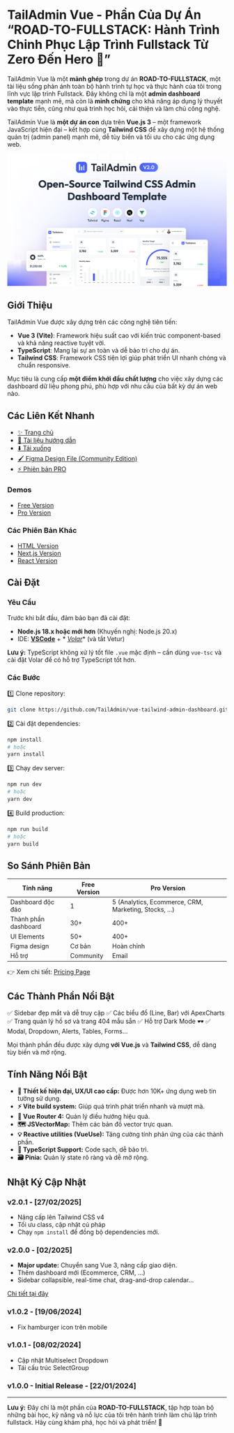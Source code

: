# TailAdmin Vue - Phần Của Dự Án “ROAD-TO-FULLSTACK: Hành Trình Chinh Phục Lập Trình Fullstack Từ Zero Đến Hero 🚀”

TailAdmin Vue là một **mảnh ghép** trong dự án **ROAD-TO-FULLSTACK**, một tài liệu sống phản ánh toàn bộ hành trình tự
học và thực hành của tôi trong lĩnh vực lập trình Fullstack. Đây không chỉ là một **admin dashboard template** mạnh mẽ,
mà còn là **minh chứng** cho khả năng áp dụng lý thuyết vào thực tiễn, cũng như quá trình học hỏi, cải thiện và làm chủ
công nghệ.

TailAdmin Vue là **một dự án con** dựa trên **Vue.js 3** – một framework JavaScript hiện đại – kết hợp cùng **Tailwind
CSS** để xây dựng một hệ thống quản trị (admin panel) mạnh mẽ, dễ tùy biến và tối ưu cho các ứng dụng web.

![TailAdmin Vue.js Dashboard Preview](./banner.png)

## Giới Thiệu

TailAdmin Vue được xây dựng trên các công nghệ tiên tiến:

* **Vue 3 (Vite)**: Framework hiệu suất cao với kiến trúc component-based và khả năng reactive tuyệt vời.
* **TypeScript**: Mang lại sự an toàn và dễ bảo trì cho dự án.
* **Tailwind CSS**: Framework CSS tiện lợi giúp phát triển UI nhanh chóng và chuẩn responsive.

Mục tiêu là cung cấp **một điểm khởi đầu chất lượng** cho việc xây dựng các dashboard dữ liệu phong phú, phù hợp với nhu
cầu của bất kỳ dự án web nào.

## Các Liên Kết Nhanh

* [✨ Trang chủ](https://tailadmin.com)
* [📄 Tài liệu hướng dẫn](https://tailadmin.com/docs)
* [⬇️ Tải xuống](https://tailadmin.com/download)
* [🖌️ Figma Design File (Community Edition)](https://www.figma.com/community/file/1463141366275764364)
* [⚡ Phiên bản PRO](https://tailadmin.com/pricing)

### Demos

* [Free Version](https://free-vue-demo.tailadmin.com/)
* [Pro Version](https://vue-demo.tailadmin.com)

### Các Phiên Bản Khác

* [HTML Version](https://github.com/TailAdmin/tailadmin-free-tailwind-dashboard-template)
* [Next.js Version](https://github.com/TailAdmin/free-nextjs-admin-dashboard)
* [React Version](https://github.com/TailAdmin/free-react-tailwind-admin-dashboard)

## Cài Đặt

### Yêu Cầu

Trước khi bắt đầu, đảm bảo bạn đã cài đặt:

* **Node.js 18.x hoặc mới hơn** (Khuyến nghị: Node.js 20.x)
* IDE: **[VSCode](https://code.visualstudio.com/)** + *
  *[Volar](https://marketplace.visualstudio.com/items?itemName=Vue.volar)** (và tắt Vetur)

**Lưu ý:** TypeScript không xử lý tốt file `.vue` mặc định – cần dùng `vue-tsc` và cài đặt Volar để có hỗ trợ TypeScript
tốt hơn.

### Các Bước

1️⃣ Clone repository:

```bash
git clone https://github.com/TailAdmin/vue-tailwind-admin-dashboard.git
```

2️⃣ Cài đặt dependencies:

```bash
npm install
# hoặc
yarn install
```

3️⃣ Chạy dev server:

```bash
npm run dev
# hoặc
yarn dev
```

4️⃣ Build production:

```bash
npm run build
# hoặc
yarn build
```

## So Sánh Phiên Bản

| Tính năng            | Free Version | Pro Version                                           |
|----------------------|--------------|-------------------------------------------------------|
| Dashboard độc đáo    | 1            | 5 (Analytics, Ecommerce, CRM, Marketing, Stocks, ...) |
| Thành phần dashboard | 30+          | 400+                                                  |
| UI Elements          | 50+          | 400+                                                  |
| Figma design         | Cơ bản       | Hoàn chỉnh                                            |
| Hỗ trợ               | Community    | Email                                                 |

👉 Xem chi tiết: [Pricing Page](https://tailadmin.com/pricing)

## Các Thành Phần Nổi Bật

✅ Sidebar đẹp mắt và dễ truy cập
✅ Các biểu đồ (Line, Bar) với ApexCharts
✅ Trang quản lý hồ sơ và trang 404 mẫu sẵn
✅ Hỗ trợ Dark Mode 🕶️
✅ Modal, Dropdown, Alerts, Tables, Forms...

Mọi thành phần đều được xây dựng **với Vue.js** và **Tailwind CSS**, dễ dàng tùy biến và mở rộng.

## Tính Năng Nổi Bật

* **💎 Thiết kế hiện đại, UX/UI cao cấp:** Được hơn 10K+ ứng dụng web tin tưởng sử dụng.
* **⚡ Vite build system:** Giúp quá trình phát triển nhanh và mượt mà.
* **🔀 Vue Router 4:** Quản lý điều hướng hiệu quả.
* **🗺️ JSVectorMap:** Thêm các bản đồ vector trực quan.
* **💡 Reactive utilities (VueUse):** Tăng cường tính phản ứng của các thành phần.
* **💫 TypeScript Support:** Code sạch, dễ bảo trì.
* **🗃️ Pinia:** Quản lý state rõ ràng và dễ mở rộng.

## Nhật Ký Cập Nhật

### v2.0.1 - \[27/02/2025]

* Nâng cấp lên Tailwind CSS v4
* Tối ưu class, cập nhật cú pháp
* Chạy `npm install` để đồng bộ dependencies mới.

### v2.0.0 - \[02/2025]

* **Major update:** Chuyển sang Vue 3, nâng cấp giao diện.
* Thêm dashboard mới (Ecommerce, CRM, ...)
* Sidebar collapsible, real-time chat, drag-and-drop calendar...

[Chi tiết tại đây](https://tailadmin.com/docs/update-logs/vue)

### v1.0.2 - \[19/06/2024]

* Fix hamburger icon trên mobile

### v1.0.1 - \[08/02/2024]

* Cập nhật Multiselect Dropdown
* Tái cấu trúc SelectGroup

### v1.0.0 - Initial Release - \[22/01/2024]

---

**Lưu ý:** Đây chỉ là một phần của **ROAD-TO-FULLSTACK**, tập hợp toàn bộ những bài học, kỹ năng và nỗ lực của tôi trên
hành trình làm chủ lập trình fullstack. Hãy cùng khám phá, học hỏi và phát triển! 🚀